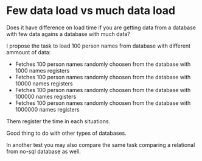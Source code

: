 # Few data load vs much data load

Does it have difference on load time if you are getting data from a database with few data agains a database with much data?

I propose the task to load 100 person names from database with different ammount of data:
* Fetches 100 person names randomly choosen from the database with 1000 names registers
* Fetches 100 person names randomly choosen from the database with 10000 names registers
* Fetches 100 person names randomly choosen from the database with 100000 names registers
* Fetches 100 person names randomly choosen from the database with 1000000 names registers

Them register the time in each situations.

Good thing to do with other types of databases.

In another test you may also compare the same task comparing a relational from no-sql database as well.

